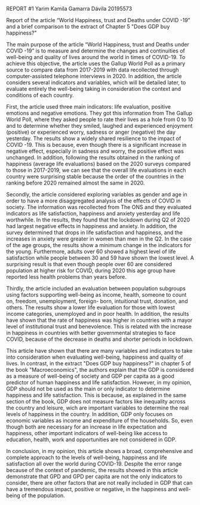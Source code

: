 REPORT  #1
Yarim Kamila Gamarra Dávila
20195573

Report of the article “World Happiness, trust and Deaths under COVID -19” and a brief comparison to the extract of Chapter 5 "Does GDP buy happiness?"

The main purpose of the article “World Happiness, trust and Deaths under COVID -19” is to measure and determine the changes and continuities of well-being and quality of lives around the world in times of COVID-19. To achieve this objective, the article uses the Gallup World Poll as a primary source to compare data from 2017-2019 with data recollected through computer-assisted telephone interviews in 2020. In addition, the article considers several indicators and variables, which will be detailed later, to evaluate entirely the well-being taking in consideration the context and conditions of each country.

First, the article used three main indicators: life evaluation, positive emotions and negative emotions. They got this information from The Gallup World Poll, where they asked people to rate their lives as a hole from 0 to 10 and to determine whether they smiled, laughed and experienced enjoyment (positive) or experienced worry, sadness or anger (negative) the day yesterday. The results show a widely shared resilience to the impact of COVID -19. This is because, even though there is a significant increase in negative effect, especially in sadness and worry, the positive effect was unchanged. In addition, following the results obtained in the ranking of happiness (average life evaluations) based on the 2020 surveys compared to those in 2017-2019, we can see that the overall life evaluations in each country were surprising stable because the order of the countries in the ranking before 2020 remained almost the same in 2020. 

Secondly, the article considered exploring variables as gender and age in order to have a more disaggregated analysis of the effects of COVID in society. The information was recollected from The ONS and they evaluated indicators as life satisfaction, happiness and anxiety yesterday and life worthwhile. In the results, they found that the lockdown during Q2 of 2020 had largest negative effects in happiness and anxiety. In addition, the survey determined that drops in life satisfaction and happiness, and the increases in anxiety were greater in women than men in the Q2. In the case of the age groups, the results show a minimum change in the indicators for the young. Furthermore, adults over 60 showed a highest level of life satisfaction while people between 30 and 59 have shown the lowest level. A surprising result is that even though people over 60 are considered population at higher risk for COVID, during 2020 this age group have reported less health problems than years before.

Thirdly, the article included an evaluation between population subgroups using factors supporting well-being as income, health, someone to count on, freedom, unemployment, foreign- born, intuitional trust, donation, and others. The results show a lower life evaluation for those with lowest income categories, unemployed and in poor health. In addition, the results have shown that the rate of happiness was higher in countries with a mayor level of institutional trust and benevolence. This is related with the increase in happiness in countries with better governmental strategies to face COVID, because of the decrease in deaths and shorter periods in lockdown.

This article have shown that there are many variables and indicators to take into consideration when evaluating well-being, happiness and quality of lives. In contrast, in the extract "Does GDP buy happiness?" in chapter 5 of the book "Macroeconomics", the authors explain that the GDP is considered as a measure of well-being of society and GDP per capita as a good predictor of human happiness and life satisfaction. However, in my opinion, GDP should not be used as the main or only indicator to determine happiness and life satisfaction. This is because, as explained in the same section of the book, GDP does not measure factors like inequality across the country and leisure, wich are important variables to determine the real levels of happiness in the country. In addition, GDP only focuses on economic variables as income and expenditure of the households. So, even though both are necessary for an increase in life expectation and happiness, other important indicators of well-being like access to education, health, work and opportunities are not considered in GDP. 

In conclusion, in my opinion, this article shows a broad, comprehensive and complete approach to the levels of well-being, happiness and life satisfaction all over the world during COVID-19. Despite the error range because of the context of pandemic, the results showed in this article demonstrate that GPD and GPD per capita are not the only indicators to consider, there are other factors that are not really included in GDP that can have a tremendous impact, positive or negative, in the happiness and well-being of the population.

